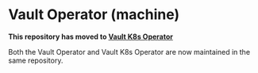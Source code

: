 # Vault Operator (machine)

**This repository has moved to [Vault K8s Operator](https://github.com/canonical/vault-k8s-operator)**

Both the Vault Operator and Vault K8s Operator are now maintained in the same repository.
